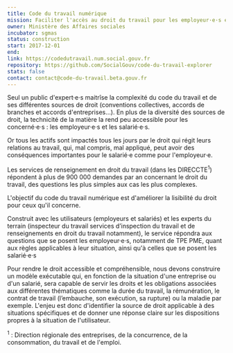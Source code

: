 ```yaml
---
title: Code du travail numérique
mission: Faciliter l'accès au droit du travail pour les employeur·e·s et les employé·e·s.
owner: Ministère des Affaires sociales
incubator: sgmas
status: construction
start: 2017-12-01
end:
link: https://codedutravail.num.social.gouv.fr
repository: https://github.com/SocialGouv/code-du-travail-explorer
stats: false
contact: contact@code-du-travail.beta.gouv.fr
---
```


Seul un public d'expert·e·s maitrîse la complexité du code du travail et de ses différentes sources de droit (conventions collectives, accords de branches et accords d'entreprises…). En plus de la diversité des sources de droit, la technicité de la matière la rend peu accessible pour les concerné·e·s : les employeur·e·s et les salarié·e·s.

Or tous les actifs sont impactés tous les jours par le droit qui régit leurs relations au travail, qui, mal compris, mal appliqué, peut avoir des conséquences importantes pour le salarié·e comme pour l'employeur·e.

Les services de renseignement en droit du travail (dans les DIRECCTE<sup>1</sup>) répondent à plus de 900 000 demandes par an concernant le droit du travail, des questions les plus simples aux cas les plus complexes.

L'objectif du code du travail numérique est d'améliorer la lisibilité du droit pour ceux qu'il concerne.

Construit avec les utilisateurs (employeurs et salariés) et les experts du terrain (inspecteur du travail services d’inspection du travail et de renseignements en droit du travail notamment), le service répondra aux questions que se posent les employeur·e·s, notamment de TPE PME, quant aux règles applicables à leur situation, ainsi qu'à celles que se posent les salarié·e·s

Pour rendre le droit accessible et compréhensible, nous devons construire un modèle exécutable qui, en fonction de la situation d'une entreprise ou d'un salarié, sera capable de servir les droits et les obligations associées aux différentes thématiques comme la durée du travail, la rémunération, le contrat de travail (l’embauche, son exécution, sa rupture) ou la maladie par exemple. L'enjeu est donc d'identifier la source de droit applicable à des situations spécifiques et de donner une réponse claire sur les dispositions propres à la situation de l'utilisateur.

<sup>1</sup> : Direction régionale des entreprises, de la concurrence, de la consommation, du travail et de l'emploi.
